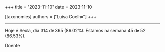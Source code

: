 +++
title = "2023-11-10"
date = 2023-11-10

[taxonomies]
authors = ["Luísa Coelho"]
+++

---

Hoje é Sexta, dia 314 de 365 (86.02%). Estamos na semana 45 de 52 (86.53%).

Doente
